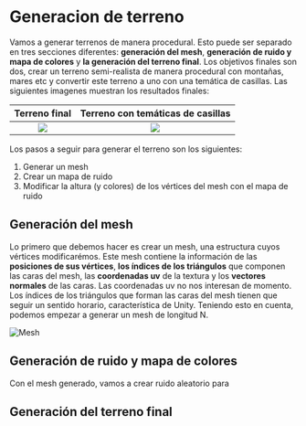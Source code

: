 # Generacion de terreno
Vamos a generar terrenos de manera procedural. Esto puede ser separado en tres secciones diferentes: **generación del mesh**, **generación de ruido y
mapa de colores** y **la generación del terreno final**. Los objetivos finales son dos, crear un terreno semi-realista de manera procedural con montañas, mares etc y convertir este terreno a uno con una temática de casillas. Las siguientes imagenes muestran los resultados finales:


Terreno final |  Terreno con temáticas de casillas
:-------------------------:|:-------------------------:
![](https://user-images.githubusercontent.com/61519721/142904805-f7290eb6-7206-44f0-b7df-cf2a4dde6d0c.PNG)  |  ![](https://user-images.githubusercontent.com/61519721/142904802-de8679c3-3009-42b6-9dbb-8d8a53b8a0f7.PNG)

Los pasos a seguir para generar el terreno son los siguientes:
1. Generar un mesh
2. Crear un mapa de ruido
3. Modificar la altura (y colores) de los vértices del mesh con el mapa de ruido

## Generación del mesh
Lo primero que debemos hacer es crear un mesh, una estructura cuyos vértices modificarémos. Este mesh contiene la información de las **posiciones de sus vértices**, **los índices de los triángulos** que componen las caras del mesh, las **coordenadas uv** de la textura y los **vectores normales** de las caras. Las coordenadas uv no nos interesan de momento. Los índices de los triángulos que forman las caras del mesh tienen que seguir un sentido horario, característica de Unity. Teniendo esto en cuenta, podemos empezar a generar un mesh de longitud N.

![Mesh](https://user-images.githubusercontent.com/61519721/142904802-de8679c3-3009-42b6-9dbb-8d8a53b8a0f7.PNG)

## Generación de ruido y mapa de colores
Con el mesh generado, vamos a crear ruido aleatorio para 

## Generación del terreno final
